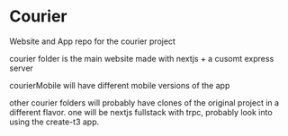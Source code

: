 # Courier


Website and App repo for the courier project

courier folder is the main website made with nextjs + a cusomt express server 

courierMobile will have different mobile versions of the app

other courier folders will probably have clones of the original project in a different flavor.
one will be nextjs fullstack with trpc, probably look into using the create-t3 app.
